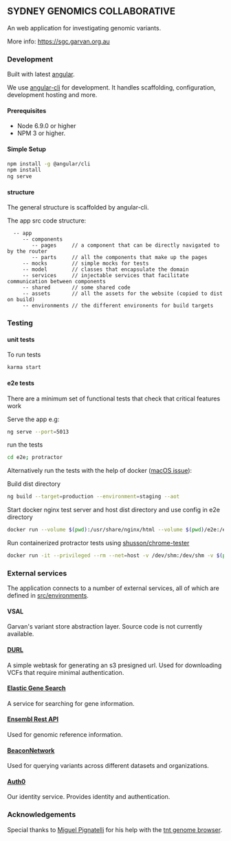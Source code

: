 ## SYDNEY GENOMICS COLLABORATIVE

An web application for investigating genomic variants.

More info: https://sgc.garvan.org.au 

### Development
Built with latest [angular](https://github.com/angular/angular).

We use [angular-cli](https://github.com/angular/angular-cli) for
development. It handles scaffolding, configuration, development hosting 
and more.

#### Prerequisites

 - Node 6.9.0 or higher
 - NPM 3 or higher.

#### Simple Setup

```bash
npm install -g @angular/cli
npm install
ng serve
```

#### structure
The general structure is scaffolded by angular-cli.

The app src code structure:

```
  -- app
     -- components
        -- pages     // a component that can be directly navigated to by the router
        -- parts     // all the components that make up the pages
     -- mocks        // simple mocks for tests
     -- model        // classes that encapsulate the domain
     -- services     // injectable services that facilitate communication between components
     -- shared       // some shared code
     -- assets       // all the assets for the website (copied to dist on build)
     -- environments // the different environents for build targets
```

### Testing

#### unit tests

To run tests
```bash
karma start
```
  
#### e2e tests
 
There are a minimum set of functional tests that check that critical 
features work

Serve the app e.g:
```bash
ng serve --port=5013
```
run the tests
```bash
cd e2e; protractor
```

Alternatively run the tests with the help of docker ([macOS issue](https://forums.docker.com/t/access-host-not-vm-from-inside-container/11747/10)):

 Build dist directory
 ```bash
 ng build --target=production --environment=staging --aot
 ```

 Start docker nginx test server and host dist directory and use config in e2e directory
 ```bash
 docker run --volume $(pwd):/usr/share/nginx/html --volume $(pwd)/e2e:/etc/nginx --detach --name sgc -p 5013:80 nginx:latest
 ```

 Run containerized protractor tests using [shusson/chrome-tester](https://github.com/shusson/docker-chrome-headless) 
 ```bash
 docker run -it --privileged --rm --net=host -v /dev/shm:/dev/shm -v $(pwd)/e2e:/tests shusson/chrome-tester protractor
 ```

### External services
The application connects to a number of external services, 
all of which are defined in [src/environments](src/environments). 
   
#### VSAL
Garvan's variant store abstraction layer. Source code is not currently 
available.

#### [DURL](https://github.com/shusson/durl)
A simple webtask for generating an s3 presigned url. 
Used for downloading VCFs that require minimal authentication.
 
#### [Elastic Gene Search](https://github.com/shusson/genesearch)
A service for searching for gene information.

#### [Ensembl Rest API](http://rest.ensembl.org/)
Used for genomic reference information.

#### [BeaconNetwork](https://beacon-network.org/)
Used for querying variants across different datasets and organizations.

#### [Auth0](https://auth0.com/)
Our identity service. Provides identity and authentication.

### Acknowledgements
Special thanks to [Miguel Pignatelli](https://github.com/emepyc) 
for his help with the [tnt genome browser](https://github.com/tntvis/tnt.genome).

